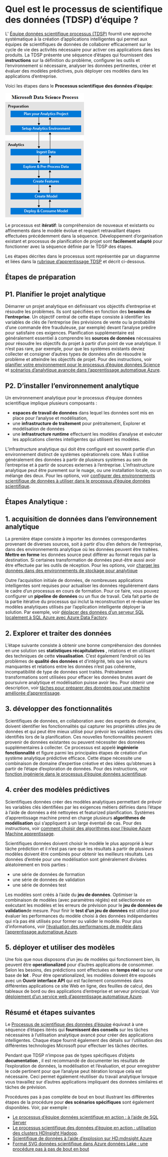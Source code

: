 <properties 
    pageTitle="Quel est le processus scientifique des données d’équipe ?  | Microsoft Azure" 
    description="Le processus d’équipe données scientifique est une méthode systématique pour créer des applications intelligentes qui s’appuient sur analytique avancées." 
    services="machine-learning" 
    documentationCenter="" 
    authors="bradsev"
    manager="jhubbard" 
    editor="cgronlun" />

<tags 
    ms.service="machine-learning" 
    ms.workload="data-services" 
    ms.tgt_pltfrm="na" 
    ms.devlang="na" 
    ms.topic="article" 
    ms.date="09/19/2016" 
    ms.author="bradsev" /> 


# <a name="what-is-the-team-data-science-process-tdsp"></a>Quel est le processus de scientifique des données (TDSP) d’équipe ?

L' [Équipe données scientifique processus (TDSP)](data-science-process-overview.md) fournit une approche systématique à la création d’applications intelligentes qui permet aux équipes de scientifiques de données de collaborer efficacement sur le cycle de vie des activités nécessaire pour activer ces applications dans les produits. La TDSP présente une séquence d’étapes qui fournissent des **instructions** sur la définition du problème, configurer les outils et l’environnement si nécessaire, analyser les données pertinentes, créer et évaluer des modèles prédictives, puis déployer ces modèles dans les applications d’entreprise. 

Voici les étapes dans le **Processus scientifique des données d’équipe**:  

![Lettrine-flux de travail](./media/machine-learning-data-science-the-cortana-analytics-process/CAP-workflow.png)

Le processus est **itératif**: la compréhension de nouveaux et existants ou affinements dans le modèle évolue et requiert retravaillant étapes effectuées précédemment dans la séquence. Développement d’organisation existant et processus de planification de projet sont **facilement adapté** pour fonctionner avec la séquence définie par le TDSP des étapes. 

Les étapes décrites dans le processus sont représentée par un diagramme et liées dans la [rubrique d’apprentissage TDSP](https://azure.microsoft.com/documentation/learning-paths/cortana-analytics-process/) et décrit ci-dessous.  

## <a name="preparation-steps"></a>Étapes de préparation 

## <a name="p1-plan-the-analytics-project"></a>P1. Planifier le projet analytique 

Démarrer un projet analytique en définissant vos objectifs d’entreprise et résoudre les problèmes. Ils sont spécifiées en fonction des **besoins de l’entreprise**. Un objectif central de cette étape consiste à identifier les variables de clés de l’entreprise (les prévisions de vente ou la probabilité d’une commande être frauduleuse, par exemple) devant l’analyse prédire pour satisfaire ces exigences. Planification supplémentaire est généralement essentiel à comprendre les **sources de données** nécessaires pour résoudre les objectifs du projet à partir d’un point de vue analytique. Il n’est pas rare, par exemple, pour que les systèmes existants deviez collecter et consigner d’autres types de données afin de résoudre le problème et atteindre les objectifs de projet. Pour des instructions, voir [planifier votre environnement pour le processus d’équipe données Science](machine-learning-data-science-plan-your-environment.md) et [scénarios d’analytique avancée dans l’apprentissage automatique Azure](machine-learning-data-science-plan-sample-scenarios.md).  

## <a name="p2-setup-analytics-environment"></a>P2. D’installer l’environnement analytique 

Un environnement analytique pour le processus d’équipe données scientifique implique plusieurs composants : 

- **espaces de travail de données** dans lequel les données sont mis en place pour l’analyse et modélisation, 
- une **infrastructure de traitement** pour prétraitement, Explorer et modélisation de données
- une **infrastructure runtime** effectuent les modèles d’analyse et exécuter les applications clientes intelligentes qui utilisent les modèles.  

L’infrastructure analytique qui doit être configuré est souvent partie d’un environnement distinct de systèmes opérationnels core. Mais il utilise généralement des données à partir de plusieurs systèmes au sein de l’entreprise et à partir de sources externes à l’entreprise. L’infrastructure analytique peut être purement sur le nuage, ou une installation locale, ou un mélange des deux. Pour les options, voir [configurer des environnements scientifique de données à utiliser dans le processus d’équipe données scientifique](machine-learning-data-science-environment-setup.md).

## <a name="analytics-steps"></a>Étapes Analytique :  

## <a name="1-ingest-data-into-the-analytical-environment"></a>1. acquisition de données dans l’environnement analytique 

La première étape consiste à importer les données correspondantes provenant de diverses sources, soit à partir d’ou d’en dehors de l’entreprise, dans des environnements analytique où les données peuvent être traitées. **Mettre en forme** les données source peut différer au format requis par la destination. Si certaines transformation de données peut-être aussi avoir être effectuée par les outils de réception. Pour les options, voir [charger les données dans des environnements de stockage pour analytique](machine-learning-data-science-ingest-data.md)

Outre l’acquisition initiale de données, de nombreuses applications intelligentes sont requises pour actualiser les données régulièrement dans le cadre d’un processus en cours de formation. Pour ce faire, vous pouvez configurer un **pipeline de données** ou un flux de travail. Cela fait partie de la partie itérative du processus qui inclut la reconstruction et ré-évaluer les modèles analytiques utilisés par l’application intelligente déployer la solution. Par exemple, voir [déplacer des données d’un serveur SQL localement à SQL Azure avec Azure Data Factory](machine-learning-data-science-move-sql-azure-adf.md).


## <a name="2-explore-and-pre-process-data"></a>2. Explorer et traiter des données 

L’étape suivante consiste à obtenir une bonne compréhension des données en une solution ses **statistiques récapitulatives** , relations et en utilisant des techniques de cette **visualisation**. C’est également l’endroit où les problèmes de **qualité des données** et d’intégrité, tels que les valeurs manquantes et relations entre les données n’est pas cohérente, incompatibilité de type de données sont traités. Prétraitement transformations sont utilisées pour effacer les données brutes avant de poursuivre analytique et modélisation puisse avoir lieu. Pour obtenir une description, voir [tâches pour préparer des données pour une machine améliorée d’apprentissage](machine-learning-data-science-prepare-data.md).


## <a name="3-develop-features"></a>3. développer des fonctionnalités 

Scientifiques de données, en collaboration avec des experts de domaine, doivent identifier les fonctionnalités qui capturer les propriétés utiles jeu de données et qui peut être mieux utilisé pour prévoir les variables métiers clés identifiés lors de la planification. Ces nouvelles fonctionnalités peuvent provenir de données existantes ou peuvent nécessiter des données supplémentaires à collecter. Ce processus est appelé **ingénierie fonctionnalité** et figure parmi les principales étapes de création d’un système analytique prédictive efficace. Cette étape nécessite une combinaison de domaine d’expertise créative et des idées qu’obtenues à partir de l’étape d’exploration de données. Pour des instructions, voir [fonction ingénierie dans le processus d’équipe données scientifique](machine-learning-data-science-create-features.md).


## <a name="4-create-predictive-models"></a>4. créer des modèles prédictives 

Scientifiques données créer des modèles analytiques permettant de prévoir les variables clés identifiées par les exigences métiers définies dans l’étape à l’aide de données a été nettoyées et featurized planification. Systèmes d’apprentissage machine prend en charge plusieurs **algorithmes de modélisation** qui s’appliquent à un large éventail de cas. Pour des instructions, voir [comment choisir des algorithmes pour l’équipe Azure Machine apprentissage](machine-learning-algorithm-choice.md).

Scientifiques données doivent choisir le modèle le plus approprié à leur tâche prédiction et il n’est pas rare que les résultats à partir de plusieurs modèles doivent être combinés pour obtenir les meilleurs résultats. Les données d’entrée pour une modélisation sont généralement divisées aléatoirement en trois parties :

- une série de données de formation 
- une série de données de validation 
- une série de données test 

Les modèles sont créés à l’aide du **jeu de données**. Optimiser la combinaison de modèles (avec paramètres réglés) est sélectionnée en exécutant les modèles et les erreurs de prévision pour le **jeu de données de validation**de mesure. Pour finir le **test d’un jeu de données** est utilisé pour évaluer les performances du modèle choisi à des données indépendantes qui n’a pas été utilisés pour former ou valider le modèle.  Pour plus d’informations, voir [l’évaluation des performances de modèle dans l’apprentissage automatique Azure](machine-learning-evaluate-model-performance.md).


## <a name="5-deploy-and-consume-models"></a>5. déployer et utiliser des modèles 

Une fois que nous disposons d’un jeu de modèles qui fonctionnent bien, ils peuvent être **operationalized** pour d’autres applications de consommer. Selon les besoins, des prédictions sont effectuées en **temps réel** ou sur une base de **lot** . Pour être operationalized, les modèles doivent être exposés avec un **Ouvrir interface API** qui est facilement consommées dans différentes applications ce site Web en ligne, des feuilles de calcul, des tableaux de bord ou des applications d’entreprise et serveur principal. Voir [déploiement d’un service web d’apprentissage automatique Azure](machine-learning-publish-a-machine-learning-web-service.md).

## <a name="summary-and-next-steps"></a>Résumé et étapes suivantes

Le [Processus de scientifique des données d’équipe](https://azure.microsoft.com/documentation/learning-paths/cortana-analytics-process/) équivaut à une séquence d’étapes itérés qui **fournissent des conseils** sur les tâches nécessaires à l’utilisation analytique avancé pour créer des applications intelligentes. Chaque étape fournit également des détails sur l’utilisation des différentes technologies Microsoft pour effectuer les tâches décrites. 

Pendant que TDSP n’impose pas de types spécifiques d’objets **documentation** , il est recommandé de documenter les résultats de l’exploration de données, la modélisation et l’évaluation, et pour enregistrer le code pertinent pour que l’analyse peut itération lorsque cela est nécessaire. Ceci permet également réutiliser du travail analytique lorsque vous travaillez sur d’autres applications impliquant des données similaires et tâches de prévision.

Procédures pas à pas complète de bout en bout illustrant les différentes étapes de la procédure pour **des scénarios spécifiques** sont également disponibles. Voir, par exemple :

- [Le processus d’équipe données scientifique en action : à l’aide de SQL Server](machine-learning-data-science-process-sql-walkthrough.md)
- [Le processus scientifique des données d’équipe en action : utilisation des clusters HDInsight Hadoop](machine-learning-data-science-process-hive-walkthrough.md).
- [Scientifique de données à l’aide d’explosion sur HD.mdnsight Azure](machine-learning-data-science-spark-overview.md)
- [Format SVG données scientifique dans Azure données Lake : une procédure pas à pas de bout en bout](machine-learning-data-science-process-data-lake-walkthrough.md)

 
